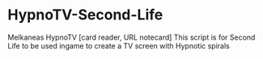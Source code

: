 # HypnoTV-Second-Life
Melkaneas HypnoTV [card reader, URL notecard]
This script is for Second Life
to be used ingame to create a TV screen with Hypnotic spirals
